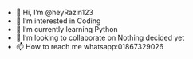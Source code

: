 - 👋 Hi, I’m @heyRazin123
- 👀 I’m interested in Coding
- 🌱 I’m currently learning Python
- 💞️ I’m looking to collaborate on Nothing decided yet
- 📫 How to reach me whatsapp:01867329026

<!---
heyRazin123/heyRazin123 is a ✨ special ✨ repository because its `README.md` (this file) appears on your GitHub profile.
You can click the Preview link to take a look at your changes.
--->
